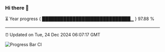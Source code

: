 ### Hi there 👋

⏳ Year progress { █████████████████████████████▁ } 97.88 %

---

⏰ Updated on Tue, 24 Dec 2024 06:07:17 GMT

![Progress Bar CI](https://github.com/liununu/liununu/workflows/Progress%20Bar%20CI/badge.svg)
